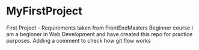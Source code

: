 # MyFirstProject
First Project - Requirements taken from FrontEndMasters Beginner course
I am a beginner in Web Development and have created this repo for practice purposes.
Adding a comment to check how git flow works